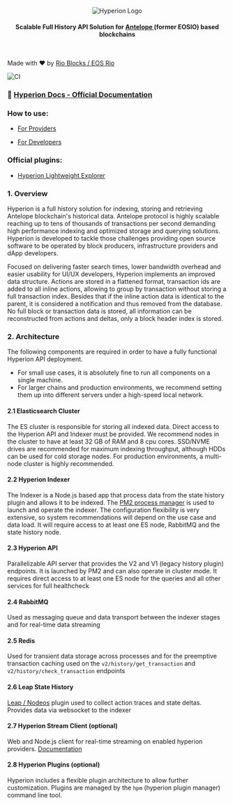 <!--suppress HtmlUnknownTarget, HtmlDeprecatedAttribute -->
<br></br>
<p align="center">
  <picture>
    <source media="(prefers-color-scheme: dark)" srcset="https://eosrio.io/hyperion-white.png">
    <img alt="Hyperion Logo"
         src="https://eosrio.io/hyperion.png">
  </picture>
</p>

<h4 align="center">
    Scalable Full History API Solution for 
    <a href="https://antelope.io">
        Antelope
    </a>
    (former EOSIO) based blockchains <br>
</h4>

<br>

Made with ♥ by [Rio Blocks / EOS Rio](https://rioblocks.io/?lang=en)

![CI](https://github.com/eosrio/hyperion-history-api/actions/workflows/build.yml/badge.svg)

### 📖 [Hyperion Docs - Official Documentation](https://hyperion.docs.eosrio.io)

### How to use:

 - [For Providers](https://hyperion.docs.eosrio.io/manual_installation/)

 - [For Developers](https://hyperion.docs.eosrio.io/howtouse/)

### Official plugins:

- [Hyperion Lightweight Explorer](https://github.com/eosrio/hyperion-explorer-plugin)

### 1. Overview

Hyperion is a full history solution for indexing, storing and retrieving Antelope blockchain's historical data.
Antelope protocol is highly scalable reaching up to tens of thousands of transactions per second demanding high
performance indexing and optimized storage and querying solutions. Hyperion is developed to tackle those challenges
providing open source software to be operated by block producers, infrastructure providers and dApp developers.

Focused on delivering faster search times, lower bandwidth overhead and easier usability for UI/UX developers,
Hyperion implements an improved data structure. Actions are stored in a flattened format, transaction ids are added to 
all inline actions, allowing to group by transaction without storing a full transaction index. Besides that if the inline 
action data is identical to the parent, it is considered a notification and thus removed from the database.
No full block or transaction data is stored, all information can be reconstructed from actions and deltas, only a block 
header index is stored.

### 2. Architecture

The following components are required in order to have a fully functional Hyperion API deployment.
* For small use cases, it is absolutely fine to run all components on a single machine.
* For larger chains and production environments, we recommend setting them up into different servers under a high-speed local network.

#### 2.1 Elasticsearch Cluster

The ES cluster is responsible for storing all indexed data.
Direct access to the Hyperion API and Indexer must be provided. We recommend nodes in the
cluster to have at least 32 GB of RAM and 8 cpu cores. SSD/NVME drives are recommended for
maximum indexing throughput, although HDDs can be used for cold storage nodes.
For production environments, a multi-node cluster is highly recommended.

#### 2.2 Hyperion Indexer

The Indexer is a Node.js based app that process data from the state history plugin and allows it to be indexed.
The [PM2 process manager](https://pm2.keymetrics.io) is used to launch and operate the indexer. The configuration
flexibility is very extensive,
so system recommendations will depend on the use case and data load. It will require access to at least one ES node,
RabbitMQ and the state history node.

#### 2.3 Hyperion API

Parallelizable API server that provides the V2 and V1 (legacy history plugin) endpoints.
It is launched by PM2 and can also operate in cluster mode. It requires direct access to
at least one ES node for the queries and all other services for full healthcheck

#### 2.4 RabbitMQ

Used as messaging queue and data transport between the indexer stages and for real-time data streaming

#### 2.5 Redis

Used for transient data storage across processes and for the preemptive transaction caching used on
the `v2/history/get_transaction` and `v2/history/check_transaction` endpoints

#### 2.6 Leap State History

[Leap / Nodeos](https://github.com/AntelopeIO/leap/tree/main/plugins/state_history_plugin) plugin used
to collect action traces and state deltas. Provides data via websocket to the indexer

#### 2.7 Hyperion Stream Client (optional)

Web and Node.js client for real-time streaming on enabled hyperion
providers. [Documentation](https://hyperion.docs.eosrio.io/dev/stream_client/)

#### 2.8 Hyperion Plugins (optional)

Hyperion includes a flexible plugin architecture to allow further customization.
Plugins are managed by the `hpm` (hyperion plugin manager) command line tool.
